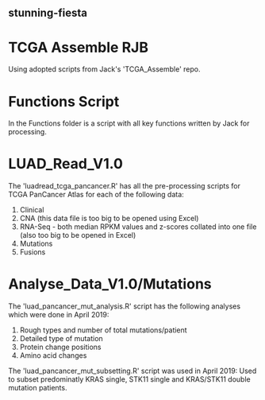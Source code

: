 ## stunning-fiesta ##
# TCGA Assemble RJB #

Using adopted scripts from Jack's 'TCGA_Assemble' repo.

# Functions Script
In the Functions folder is a script with all key functions written by Jack for processing.

# LUAD_Read_V1.0
The 'luadread_tcga_pancancer.R' has all the pre-processing scripts for TCGA PanCancer Atlas for each of the following data:
1. Clinical
2. CNA (this data file is too big to be opened using Excel)
3. RNA-Seq - both median RPKM values and z-scores collated into one file (also too big to be opened in Excel)
4. Mutations
5. Fusions

# Analyse_Data_V1.0/Mutations
The 'luad_pancancer_mut_analysis.R' script has the following analyses which were done in April 2019:
1. Rough types and number of total mutations/patient
2. Detailed type of mutation
3. Protein change positions
4. Amino acid changes

The 'luad_pancancer_mut_subsetting.R' script was used in April 2019:
Used to subset predominatly KRAS single, STK11 single and KRAS/STK11 double mutation patients.

